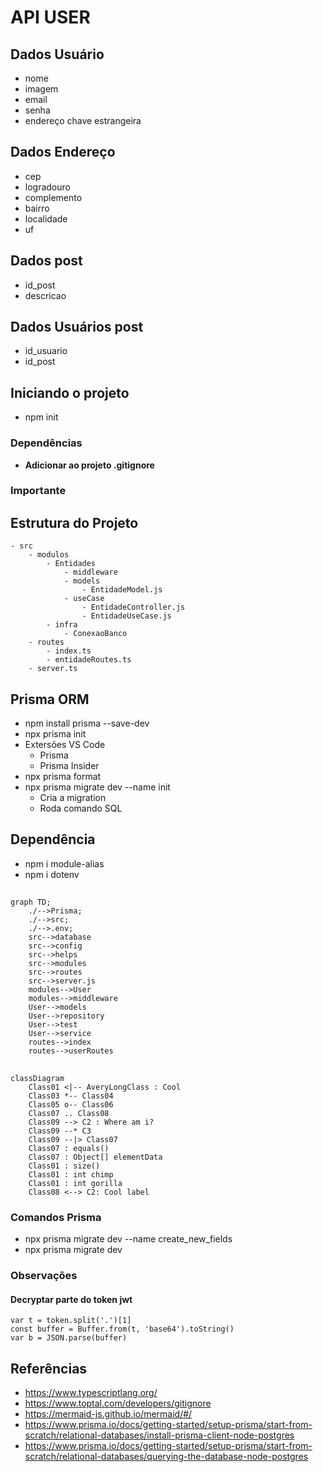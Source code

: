 # API USER

## Dados Usuário
- nome
- imagem
- email
- senha
- endereço chave estrangeira
## Dados Endereço
- cep
- logradouro
- complemento
- bairro
- localidade
- uf

## Dados post
- id_post
- descricao

## Dados Usuários post 
- id_usuario
- id_post

## Iniciando o projeto
- npm init

### Dependências

- **Adicionar ao projeto .gitignore**

### Importante

## Estrutura do Projeto
```
- src
    - modulos
        - Entidades
            - middleware
            - models
                - EntidadeModel.js
            - useCase
                - EntidadeController.js
                - EntidadeUseCase.js
        - infra
            - ConexaoBanco
    - routes
        - index.ts
        - entidadeRoutes.ts
    - server.ts
```

## Prisma ORM
- npm install prisma --save-dev
- npx prisma init
- Extersões VS Code
    - Prisma
    - Prisma Insider
- npx prisma format
- npx prisma migrate dev --name init
    - Cria a migration
    - Roda comando SQL

## Dependência
- npm i module-alias
- npm i dotenv

## 
```mermaid
graph TD;
    ./-->Prisma;
    ./-->src;
    ./-->.env;
    src-->database
    src-->config
    src-->helps
    src-->modules
    src-->routes
    src-->server.js
    modules-->User
    modules-->middleware
    User-->models
    User-->repository
    User-->test
    User-->service
    routes-->index
    routes-->userRoutes
```

##

```mermaid
classDiagram
    Class01 <|-- AveryLongClass : Cool
    Class03 *-- Class04
    Class05 o-- Class06
    Class07 .. Class08
    Class09 --> C2 : Where am i?
    Class09 --* C3
    Class09 --|> Class07
    Class07 : equals()
    Class07 : Object[] elementData
    Class01 : size()
    Class01 : int chimp
    Class01 : int gorilla
    Class08 <--> C2: Cool label
```

### Comandos Prisma
- npx prisma migrate dev --name create_new_fields
- npx prisma migrate dev

### Observações
#### Decryptar parte do token jwt
```
var t = token.split('.')[1]
const buffer = Buffer.from(t, 'base64').toString()
var b = JSON.parse(buffer)
```

## Referências
- https://www.typescriptlang.org/
- https://www.toptal.com/developers/gitignore
- https://mermaid-js.github.io/mermaid/#/
- https://www.prisma.io/docs/getting-started/setup-prisma/start-from-scratch/relational-databases/install-prisma-client-node-postgres
- https://www.prisma.io/docs/getting-started/setup-prisma/start-from-scratch/relational-databases/querying-the-database-node-postgres
